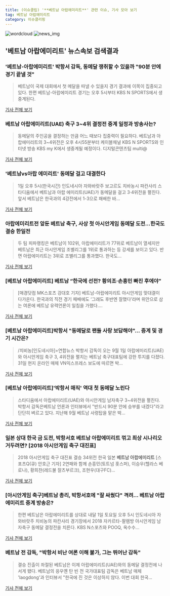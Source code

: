 ```yaml
---
title: (이슈클립) '**베트남 아랍에미리트**' 관련 이슈, 기사 모아 보기
tag: 베트남 아랍에미리트
category: 이슈클리핑
---
```

![wordcloud](https://s3.ap-northeast-2.amazonaws.com/lyrics101-wordcloud/2018-09-01-1535770610.png)
![news_img](https://user-images.githubusercontent.com/42597476/44507050-1206f400-a6e4-11e8-8d98-7ffbfebb353f.png)
## **'**베트남 아랍에미리트**'** 뉴스속보 검색결과
### '베트남-아랍에미리트' 박항서 감독, 동메달 쟁취할 수 있을까 "90분 안에 경기 끝낼 것"

>베트남이 국제 대회에서 첫 메달을 따낼 수 있을지 경기 결과에 이목이 집중되고 있다. 한편 베트남-아랍에미리트 경기는 오후 5시부터 KBS N SPORTS에서 생중계된다.

<a href="http://www.ilyosisa.co.kr/news/articleView.html?idxno=151416" target="_blank">기사 전체 보기</a>

### **베트남 아랍에미리트**(UAE) 축구 3~4위 결정전 중계 일정과 방송사는?

>동메달의 주인공을 결정하는 만큼 어느 때보다 집중력이 필요하다. 베트남과 아랍에미리트의 3~4위전은 오후 4시55분부터 케이블채널 KBS N SPORTS와 인터넷 방송 KBS my K에서 생중계될 예정이다. 디지털콘텐츠팀 multi@

<a href="http://news20.busan.com/controller/newsController.jsp?newsId=20180901000017" target="_blank">기사 전체 보기</a>

### '베트남vs아랍 에미리트' 동메달 걸고 대결한다

>1일 오후 5시(한국시간) 인도네시아 자와바랏주 보고르도 치바농시 파칸사리 스타디움에서 베트남과 아랍 에미리트(UAE)가 동메달을 걸고 3·4위전을 펼친다. 앞서 베트남은 한국과의 4강전에서 1-3으로 패배한 바...

<a href="http://view.asiae.co.kr/news/view.htm?idxno=2018090111215405822" target="_blank">기사 전체 보기</a>

### 아랍에미리트전 앞둔 베트남 축구, 사상 첫 아시안게임 동메달 도전...한국도 결승 한일전

>두 팀 피파랭킹은 베트남이 102위, 아랍에미리트가 77위로 베트남이 열세지만 베트남은 최근 아시안게임 조별리그를 1위로 통과하는 등 강세를 보이고 있다. 반면 아랍에미리트는 3위로 조별리그를 통과했다. 한국도...

<a href="http://www.kookje.co.kr/news2011/asp/newsbody.asp?code=0600&key=20180901.99099000030" target="_blank">기사 전체 보기</a>

### [**베트남 아랍에미리트**] 베트남 “한국에 선전? 황의조·손흥민 빠진 후에야”

>[매경닷컴 MK스포츠 강대호 기자] 베트남-아랍에미리트 아시안게임 맞대결이 다가온다. 한국과의 직전 경기 패배에도 ‘그래도 후반엔 잘했다’라며 위안으로 삼는 여론에 베트남 유력언론이 일침을 가했다....

<a href="http://sports.mk.co.kr/view.php?year=2018&no=549073" target="_blank">기사 전체 보기</a>

### [**베트남 아랍에미리트**]박항서 "동메달로 팬들 사랑 보답해야"… 중계 및 경기 시간은?

>/치비농[인도네시아]=연합뉴스 박항서 감독이 오는 9월 1일 아랍에미리트(UAE)와 아시안게임 축구 3, 4위전을 펼치는 베트남 축구대표팀에 강한 투지를 다졌다.  31일 현지 온라인 매체 VN익스프레스 보도에 따르면 박...

<a href="http://www.kyeongin.com/main/view.php?key=20180831010010368" target="_blank">기사 전체 보기</a>

### [**베트남 아랍에미리트**]'박항서 매직' 역대 첫 동메달 노린다

>스타디움에서 아랍에미리트(UAE)와 아시안게임 남자축구 3~4위전을 펼친다. 박항서 감독은베트남 언론과 인터뷰에서 "반드시 90분 안에 승부를 내겠다"라고 단단히 벼르고 있다. 지난해 9월 베트남 사령탑을 맡은 박...

<a href="http://www.kyeongin.com/main/view.php?key=20180831010010397" target="_blank">기사 전체 보기</a>

### 일본 상대 한국 금 도전, 박항서호 **베트남 아랍에미리트** 꺾고 최상 시나리오 거두려면? [2018 아시안게임 축구 대진표]

>2018 아시안게임 축구 대진표 결승 34위전 한국 일본 **베트남 아랍에미리트** [스포츠Q(큐) 안호근 기자] 2연패와 함께 손흥민(토트넘 홋스퍼), 이승우(헬라스 베로나), 황희찬(레드불 잘츠부르크), 조현우(대구FC)...

<a href="http://www.sportsq.co.kr/news/articleView.html?idxno=300879" target="_blank">기사 전체 보기</a>

### [아시안게임 축구]베트남 총리, 박항서호에 "잘 싸웠다" 격려… **베트남 아랍에미리트** 중계 방송은?

>한편 베트남은 아랍에미리트를 상대로 내달 1일 토요일 오후 5시 인도네시아 자와바랏주 치비농의 파칸사리 경기장에서 2018 자카르타-팔렘방 아시안게임 남자축구 동메달 결정전을 치른다. KBS N스포츠와 POOQ, 옥수수...

<a href="http://www.kyeongin.com/main/view.php?key=20180831010010362" target="_blank">기사 전체 보기</a>

### 베트남 전 감독, "박항서 비난 여론 이해 불가, 그는 뛰어난 감독"

>결승 진출이 좌절된 베트남은 이제 아랍에미리트(UAE)와의 동메달 결정전에 나서게 됐다.   베트남의 응우옌 탄 빈 전 국가대표팀 감독은 베트남 매체 'laogdong'과 인터뷰서 "한국에 진 것은 이상하지 않다. 이번 대회 한국...

<a href="http://www.osen.co.kr/article/G1110979139" target="_blank">기사 전체 보기</a>


